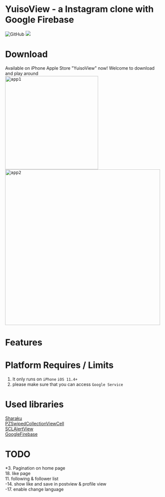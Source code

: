 # YuisoView - a Instagram clone with Google Firebase

![GitHub](https://img.shields.io/github/license/mashape/apistatus.svg)
![](https://img.shields.io/badge/ios-11.4-green.svg)

# Download
Available on iPhone Apple Store "YuisoView" now! Welcome to download and play around  
<kbd><img src="https://github.com/RenruiLiu/YuisoView/blob/master/InsViewer/Assets.xcassets/assets/appleStore1.png" alt="app1" width="300"/></kbd>
        <kbd><tr><td><img src="https://github.com/RenruiLiu/YuisoView/blob/master/InsViewer/Assets.xcassets/assets/appleStore2.png" alt="app2" width="500"/></kbd>

# Features

# Platform Requires / Limits
1. It only runs on `iPhone` `iOS 11.4+`  
2. please make sure that you can access `Google Service`

# Used libraries
[Sharaku](https://github.com/makomori/Sharaku)  
[PZSwipedCollectionViewCell](https://github.com/EvoIos/PZSwipedCollectionViewCell)  
[SCLAlertView](https://github.com/vikmeup/SCLAlertView-Swift)  
[GoogleFirebase](https://firebase.google.com/)

# TODO
*3. Pagination on home page  
18. like page  
11. following & follower list  
-14. show like and save in postview & profile view  
-17. enable change language
